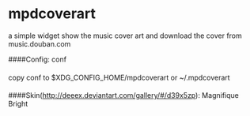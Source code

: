 mpdcoverart
===========

a simple widget show the music cover art and download the cover from music.douban.com

####Config:
	conf
	
####
copy conf to $XDG_CONFIG_HOME/mpdcoverart or ~/.mpdcoverart
####

####Skin(http://deeex.deviantart.com/gallery/#/d39x5zp):
	Magnifique Bright



